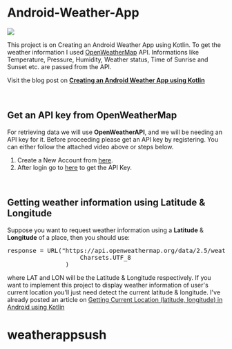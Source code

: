 # Android-Weather-App
<img  src='https://www.androdocs.com/files/uploads/original/creating-an-android-weather-app-using-kotlin-1565972769.jpg' >

<br>
<p>This project is on Creating an Android Weather App using Kotlin.
To get the weather information I used <a href="https://openweathermap.org" target="_blank">OpenWeatherMap</a> API. 
Informations like Temperature, Pressure, Humidity, Weather status, Time of Sunrise and Sunset etc. are passed from the API.</p>
<p>Visit the blog post on <a href="https://www.androdocs.com/tutorials/creating-an-android-weather-app-using-kotlin.html" target="_blank">
<b>Creating an Android Weather App using Kotlin</b>
</a>
</p>


<br><h2>Get an API key from OpenWeatherMap</h2>
<p>For retrieving data we will use <strong>OpenWeatherAPI</strong>, and we will be needing an API key for it. Before proceeding please get an API key by registering. You can either follow the attached video above or steps below.</p>
<ol>
<li>Create a New Account from <a title="Create new account" href="https://home.openweathermap.org/users/sign_up" target="_blank" rel="noopener">here</a>.</li>
<li>After login go to <a title="Get the API key" href="https://home.openweathermap.org/api_keys" target="_blank" rel="noopener">here</a> to get the API Key.</li>
</ol>

<br><h2>Getting weather information using Latitude & Longitude</h2>
<p>Suppose you want to request weather information using a <strong>Latitude</strong> &amp; <strong>Longitude</strong> of a place, then you should use:</p>
<pre>response = URL("https://api.openweathermap.org/data/2.5/weather?lat=$LAT&amp;lon=$LON&amp;units=metric&amp;appid=$API").readText(
                    Charsets.UTF_8
                )</pre>
<p>where LAT and LON will be the Latitude &amp; Longitude respectively. If you want to implement this project to display weather
information of user's current location you'll just need detect the current latitude &amp; longitude. I've already posted an article on 
<a href="https://www.androdocs.com/tutorials/getting-current-location-latitude-longitude-in-android-using-kotlin.html" target="_blank">
Getting Current Location (latitude, longitude) in Android using Kotlin
</a>
</p>

# weatherappsush
